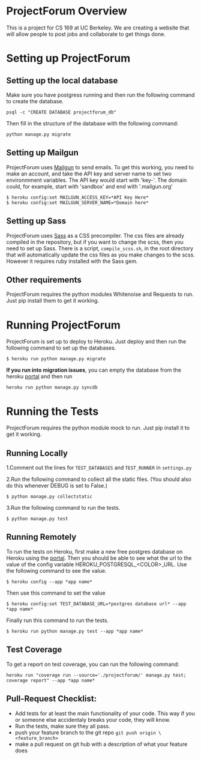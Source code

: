 # ProjectForum Overview

This is a project for CS 169 at UC Berkeley. We are creating a website that will
allow people to post jobs and collaborate to get things done.

# Setting up ProjectForum

## Setting up the local database

Make sure you have postgress running and then run the following command to create the database.

```
psql -c "CREATE DATABASE projectforum_db"
```

Then fill in the structure of the database with the following command:
```
python manage.py migrate
```

## Setting up Mailgun

ProjectForum uses [Mailgun](https://mailgun.com) to send emails. To get this
working, you need to make an account, and take the API key and server name to
set two environmment variables. The API key would start with 'key-'. The domain
could, for example, start with 'sandbox' and end with '.mailgun.org'

```
$ heroku config:set MAILGUN_ACCESS_KEY=*API Key Here*
$ heroku config:set MAILGUN_SERVER_NAME=*Domain here*
```

## Setting up Sass

ProjectForum uses [Sass](http://sass-lang.com/) as a CSS precompiler. The css
files are already compiled in the repository, but if you want to change the
scss, then you need to set up Sass. There is a script, `compile_scss.sh`, in the
root directory that will automatically update the css files as you make changes
to the scss. However it requires ruby installed with the Sass gem.

## Other requirements

ProjectForum requires the python modules Whitenoise and Requests to run. Just
pip install them to get it working.

# Running ProjectForum

ProjectForum is set up to deploy to Heroku. Just deploy and then run the
following command to set up the databases.

```
$ heroku run python manage.py migrate
```

**If you run into migration issues**, you can empty the database from the heroku [portal](https://dashboard.heroku.com/apps) and then run

```
heroku run python manage.py syncdb
````

# Running the Tests

ProjectForum requires the python module mock to run. Just pip install it to get
it working.

## Running Locally

1.Comment out the lines for `TEST_DATABASES` and `TEST_RUNNER` in `settings.py`

2.Run the following command to collect all the static files. (You should also do this whenever DEBUG is set to False.)

```
$ python manage.py collectstatic
```

3.Run the following command to run the tests.

```
$ python manage.py test
```

## Running Remotely

To run the tests on Heroku, first make a new free postgres database on Heroku using the [portal](https://dashboard.heroku.com/apps). Then you should be able to see what the url to the value of the config variable HEROKU_POSTGRESQL_\<COLOR>_URL. Use the following command to see the value.

```
$ heroku config --app *app name*
```

Then use this command to set the value

```
$ heroku config:set TEST_DATABASE_URL=*postgres database url* --app *app name*
```

Finally run this command to run the tests.

```
$ heroku run python manage.py test --app *app name*
```

## Test Coverage

To get a report on test coverage, you can run the following command:

```
heroku run "coverage run --source='./projectforum/' manage.py test; coverage report" --app *app name*
```

## Pull-Request Checklist:
* Add tests for at least the main functionality of your code. This way if you or someone else accidentaly breaks your code, they will know.
* Run the tests, make sure they all pass.
* push your feature branch to the git repo `git push origin \<feature_branch>`
* make a pull request on git hub with a description of what your feature does
